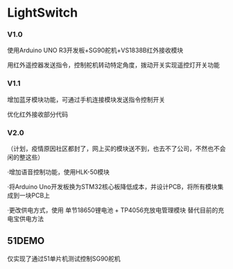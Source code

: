 # LightSwitch

### V1.0
使用Arduino UNO R3开发板+SG90舵机+VS1838B红外接收模块

用红外遥控器发送指令，控制舵机转动特定角度，拨动开关实现遥控灯开关功能

### V1.1
增加蓝牙模块功能，可通过手机连接模块发送指令控制开关

优化红外接收部分代码

### V2.0
（计划，疫情原因社区都封了，网上买的模块送不到，也去不了公司，不然也不会闲的整这些）

·增加语音控制功能，使用HLK-50模块

·将Arduino Uno开发板换为STM32核心板降低成本，并设计PCB，将所有模块集成到一块PCB上

·更改供电方式，使用 单节18650锂电池 + TP4056充放电管理模块 替代目前的充电宝供电方法

## 51DEMO
仅实现了通过51单片机测试控制SG90舵机
